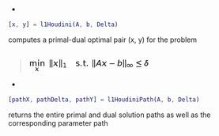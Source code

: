 -
```matlab
[x, y] = l1Houdini(A, b, Delta)
```
computes a primal-dual optimal pair (x, y) for the problem<br><br>


> ![p_delta](https://github.com/chrbraue/l1Houdini/blob/master/images/p_delta.jpg)

-
```matlab
[pathX, pathDelta, pathY] = l1HoudiniPath(A, b, Delta)
```
returns the entire primal and dual solution paths as well as the corresponding parameter path